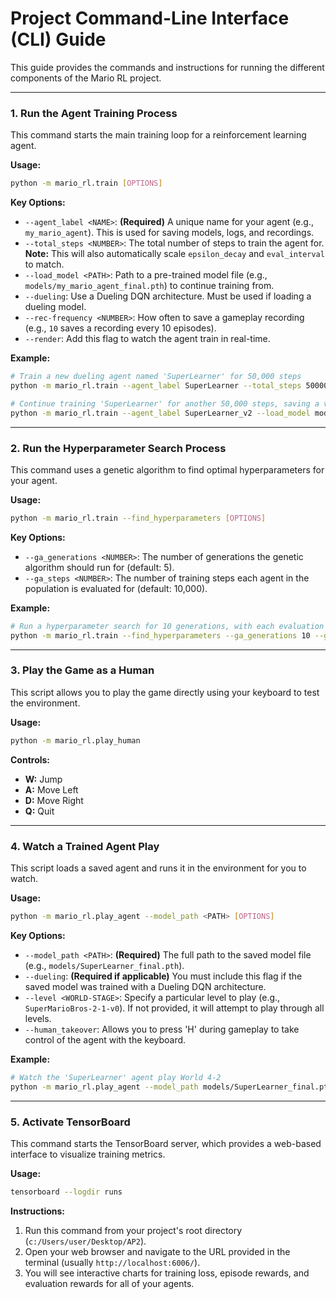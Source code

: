 # Project Command-Line Interface (CLI) Guide

This guide provides the commands and instructions for running the different components of the Mario RL project.

---

### 1. Run the Agent Training Process

This command starts the main training loop for a reinforcement learning agent.

**Usage:**
```bash
python -m mario_rl.train [OPTIONS]
```

**Key Options:**
*   `--agent_label <NAME>`: **(Required)** A unique name for your agent (e.g., `my_mario_agent`). This is used for saving models, logs, and recordings.
*   `--total_steps <NUMBER>`: The total number of steps to train the agent for. **Note:** This will also automatically scale `epsilon_decay` and `eval_interval` to match.
*   `--load_model <PATH>`: Path to a pre-trained model file (e.g., `models/my_mario_agent_final.pth`) to continue training from.
*   `--dueling`: Use a Dueling DQN architecture. Must be used if loading a dueling model.
*   `--rec-frequency <NUMBER>`: How often to save a gameplay recording (e.g., `10` saves a recording every 10 episodes).
*   `--render`: Add this flag to watch the agent train in real-time.

**Example:**
```bash
# Train a new dueling agent named 'SuperLearner' for 50,000 steps
python -m mario_rl.train --agent_label SuperLearner --total_steps 50000 --dueling

# Continue training 'SuperLearner' for another 50,000 steps, saving a video every 5 episodes
python -m mario_rl.train --agent_label SuperLearner_v2 --load_model models/SuperLearner_final.pth --total_steps 50000 --dueling --rec-frequency 5
```

---

### 2. Run the Hyperparameter Search Process

This command uses a genetic algorithm to find optimal hyperparameters for your agent.

**Usage:**
```bash
python -m mario_rl.train --find_hyperparameters [OPTIONS]
```

**Key Options:**
*   `--ga_generations <NUMBER>`: The number of generations the genetic algorithm should run for (default: 5).
*   `--ga_steps <NUMBER>`: The number of training steps each agent in the population is evaluated for (default: 10,000).

**Example:**
```bash
# Run a hyperparameter search for 10 generations, with each evaluation lasting 20,000 steps
python -m mario_rl.train --find_hyperparameters --ga_generations 10 --ga_steps 20000
```

---

### 3. Play the Game as a Human

This script allows you to play the game directly using your keyboard to test the environment.

**Usage:**
```bash
python -m mario_rl.play_human
```

**Controls:**
*   **W:** Jump
*   **A:** Move Left
*   **D:** Move Right
*   **Q:** Quit

---

### 4. Watch a Trained Agent Play

This script loads a saved agent and runs it in the environment for you to watch.

**Usage:**
```bash
python -m mario_rl.play_agent --model_path <PATH> [OPTIONS]
```

**Key Options:**
*   `--model_path <PATH>`: **(Required)** The full path to the saved model file (e.g., `models/SuperLearner_final.pth`).
*   `--dueling`: **(Required if applicable)** You must include this flag if the saved model was trained with a Dueling DQN architecture.
*   `--level <WORLD-STAGE>`: Specify a particular level to play (e.g., `SuperMarioBros-2-1-v0`). If not provided, it will attempt to play through all levels.
*   `--human_takeover`: Allows you to press 'H' during gameplay to take control of the agent with the keyboard.

**Example:**
```bash
# Watch the 'SuperLearner' agent play World 4-2
python -m mario_rl.play_agent --model_path models/SuperLearner_final.pth --dueling --level SuperMarioBros-4-2-v0
```

---

### 5. Activate TensorBoard

This command starts the TensorBoard server, which provides a web-based interface to visualize training metrics.

**Usage:**
```bash
tensorboard --logdir runs
```

**Instructions:**
1.  Run this command from your project's root directory (`c:/Users/user/Desktop/AP2`).
2.  Open your web browser and navigate to the URL provided in the terminal (usually `http://localhost:6006/`).
3.  You will see interactive charts for training loss, episode rewards, and evaluation rewards for all of your agents.
